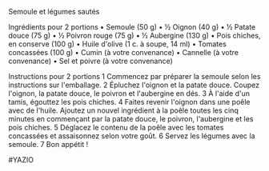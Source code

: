 Semoule et légumes sautés

Ingrédients pour 2 portions
• Semoule (50 g)
• ½ Oignon (40 g)
• ½ Patate douce (75 g)
• ½ Poivron rouge (75 g)
• ½ Aubergine (130 g)
• Pois chiches, en conserve (100 g)
• Huile d'olive (1 c. à soupe, 14 ml)
• Tomates concassées (100 g)
• Cumin (à votre convenance)
• Cannelle (à votre convenance)
• Sel et poivre (à votre convenance)

Instructions pour 2 portions
1 Commencez par préparer la semoule selon les instructions sur l'emballage.
2 Épluchez l'oignon et la patate douce. Coupez l'oignon, la patate douce, le poivron et l'aubergine en dés.
3 À l'aide d'un tamis, égouttez les pois chiches.
4 Faites revenir l'oignon dans une poêle avec de l'huile. Ajoutez un nouvel ingrédient à la poêle toutes les cinq minutes en commençant par la patate douce, le poivron, l'aubergine et les pois chiches.
5 Déglacez le contenu de la poêle avec les tomates concassées et assaisonnez selon votre goût.
6 Servez les légumes avec la semoule.
7 Bon appétit !

#YAZIO